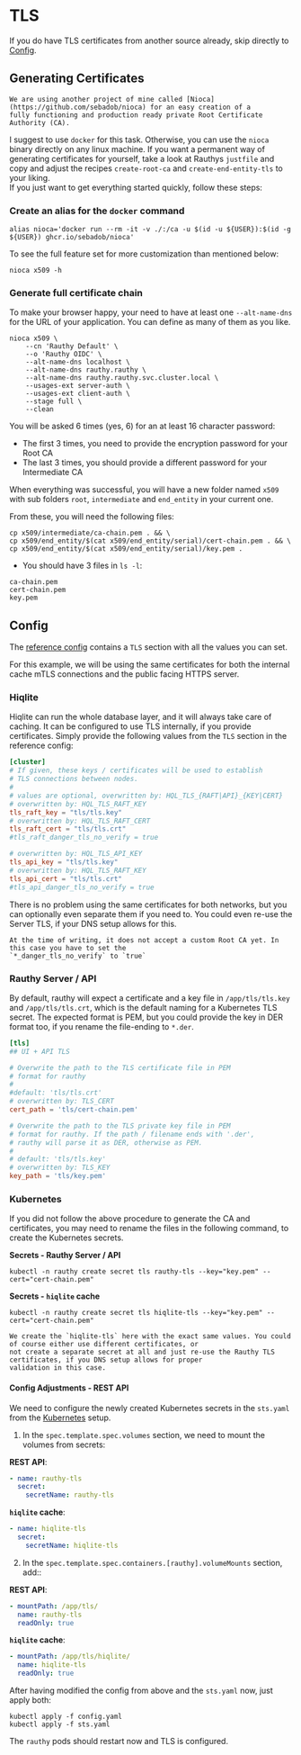 # TLS

If you do have TLS certificates from another source already, skip directly to [Config](#config).

## Generating Certificates

```admonish hint
We are using another project of mine called [Nioca](https://github.com/sebadob/nioca) for an easy creation of a
fully functioning and production ready private Root Certificate Authority (CA).
```

I suggest to use `docker` for this task. Otherwise, you can use the `nioca` binary directly on any linux machine.
If you want a permanent way of generating certificates for yourself, take a look at Rauthys `justfile` and copy
and adjust the recipes `create-root-ca` and `create-end-entity-tls` to your liking.  
If you just want to get everything started quickly, follow these steps:

### Create an alias for the `docker` command

```
alias nioca='docker run --rm -it -v ./:/ca -u $(id -u ${USER}):$(id -g ${USER}) ghcr.io/sebadob/nioca'
```

To see the full feature set for more customization than mentioned below:

```
nioca x509 -h
```

### Generate full certificate chain

To make your browser happy, your need to have at least one `--alt-name-dns` for the URL of your application.
You can define as many of them as you like.

```
nioca x509 \
    --cn 'Rauthy Default' \
    --o 'Rauthy OIDC' \
    --alt-name-dns localhost \
    --alt-name-dns rauthy.rauthy \
    --alt-name-dns rauthy.rauthy.svc.cluster.local \
    --usages-ext server-auth \
    --usages-ext client-auth \
    --stage full \
    --clean
```

You will be asked 6 times (yes, 6) for an at least 16 character password:

- The first 3 times, you need to provide the encryption password for your Root CA
- The last 3 times, you should provide a different password for your Intermediate CA

When everything was successful, you will have a new folder named `x509` with sub folders `root`, `intermediate`
and `end_entity` in your current one.

From these, you will need the following files:

```
cp x509/intermediate/ca-chain.pem . && \
cp x509/end_entity/$(cat x509/end_entity/serial)/cert-chain.pem . && \
cp x509/end_entity/$(cat x509/end_entity/serial)/key.pem .
```

- You should have 3 files in `ls -l`:

```
ca-chain.pem
cert-chain.pem
key.pem
```

## Config

The [reference config](../config/config.html) contains a `TLS` section with all the values you can set.

For this example, we will be using the same certificates for both the internal cache mTLS connections and the
public facing HTTPS server.

### Hiqlite

Hiqlite can run the whole database layer, and it will always take care of caching. It can be configured to use TLS
internally, if you provide certificates. Simply provide the following values from the `TLS` section in the reference
config:

```toml
[cluster]
# If given, these keys / certificates will be used to establish
# TLS connections between nodes.
#
# values are optional, overwritten by: HQL_TLS_{RAFT|API}_{KEY|CERT}
# overwritten by: HQL_TLS_RAFT_KEY
tls_raft_key = "tls/tls.key"
# overwritten by: HQL_TLS_RAFT_CERT
tls_raft_cert = "tls/tls.crt"
#tls_raft_danger_tls_no_verify = true

# overwritten by: HQL_TLS_API_KEY
tls_api_key = "tls/tls.key"
# overwritten by: HQL_TLS_RAFT_KEY
tls_api_cert = "tls/tls.crt"
#tls_api_danger_tls_no_verify = true
```

There is no problem using the same certificates for both networks, but you can optionally even separate them if you need
to. You could even re-use the Server TLS, if your DNS setup allows for this.

```admonish note
At the time of writing, it does not accept a custom Root CA yet. In this case you have to set the 
`*_danger_tls_no_verify` to `true`
```

### Rauthy Server / API

By default, rauthy will expect a certificate and a key file in `/app/tls/tls.key` and `/app/tls/tls.crt`, which
is the default naming for a Kubernetes TLS secret. The expected format is PEM, but you could provide the key in DER
format too, if you rename the file-ending to `*.der`.

```toml
[tls]
## UI + API TLS

# Overwrite the path to the TLS certificate file in PEM
# format for rauthy
#
#default: 'tls/tls.crt'
# overwritten by: TLS_CERT
cert_path = 'tls/cert-chain.pem'

# Overwrite the path to the TLS private key file in PEM
# format for rauthy. If the path / filename ends with '.der',
# rauthy will parse it as DER, otherwise as PEM.
#
# default: 'tls/tls.key'
# overwritten by: TLS_KEY
key_path = 'tls/key.pem'
```

### Kubernetes

If you did not follow the above procedure to generate the CA and certificates, you may need to rename the files in the
following command, to create the Kubernetes secrets.

**Secrets - Rauthy Server / API**

```
kubectl -n rauthy create secret tls rauthy-tls --key="key.pem" --cert="cert-chain.pem"
``` 

**Secrets - `hiqlite` cache**

```
kubectl -n rauthy create secret tls hiqlite-tls --key="key.pem" --cert="cert-chain.pem"
``` 

```admonish notice
We create the `hiqlite-tls` here with the exact same values. You could of course either use different certificates, or
not create a separate secret at all and just re-use the Rauthy TLS certificates, if you DNS setup allows for proper 
validation in this case.
```

#### Config Adjustments - REST API

We need to configure the newly created Kubernetes secrets in the `sts.yaml` from the
[Kubernetes](../getting_started/k8s.md#create-and-apply-the-stateful-set) setup.

1. In the `spec.template.spec.volumes` section, we need to mount the volumes from secrets:

**REST API**:

```yaml
- name: rauthy-tls
  secret:
    secretName: rauthy-tls
```

**`hiqlite` cache**:

```yaml
- name: hiqlite-tls
  secret:
    secretName: hiqlite-tls
```

2. In the `spec.template.spec.containers.[rauthy].volumeMounts` section, add::

**REST API**:

```yaml
- mountPath: /app/tls/
  name: rauthy-tls
  readOnly: true
```

**`hiqlite` cache**:

```yaml
- mountPath: /app/tls/hiqlite/
  name: hiqlite-tls
  readOnly: true
```

After having modified the config from above and the `sts.yaml` now, just apply both:

```
kubectl apply -f config.yaml
kubectl apply -f sts.yaml
```

The `rauthy` pods should restart now and TLS is configured.
